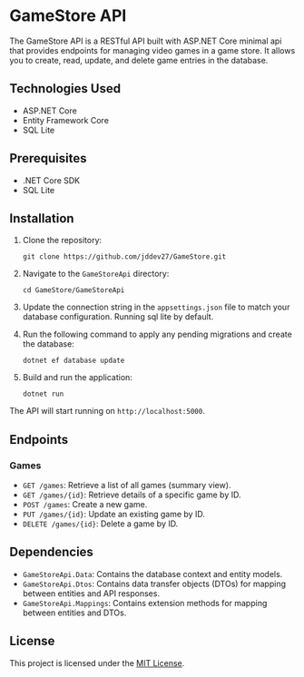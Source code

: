 # GameStore API

The GameStore API is a RESTful API built with ASP.NET Core minimal api that provides endpoints for managing video games in a game store. It allows you to create, read, update, and delete game entries in the database.

## Technologies Used

- ASP.NET Core
- Entity Framework Core
- SQL Lite 

## Prerequisites

- .NET Core SDK
- SQL Lite 

## Installation

1. Clone the repository:

    `git clone https://github.com/jddev27/GameStore.git`
2. Navigate to the `GameStoreApi` directory:
   
   `cd GameStore/GameStoreApi`

3. Update the connection string in the `appsettings.json` file to match your database configuration. Running sql lite by default. 

4. Run the following command to apply any pending migrations and create the database:

    `dotnet ef database update`
5. Build and run the application:

    `dotnet run`

The API will start running on `http://localhost:5000`.

## Endpoints

### Games

- `GET /games`: Retrieve a list of all games (summary view).
- `GET /games/{id}`: Retrieve details of a specific game by ID.
- `POST /games`: Create a new game.
- `PUT /games/{id}`: Update an existing game by ID.
- `DELETE /games/{id}`: Delete a game by ID.

## Dependencies

- `GameStoreApi.Data`: Contains the database context and entity models.
- `GameStoreApi.Dtos`: Contains data transfer objects (DTOs) for mapping between entities and API responses.
- `GameStoreApi.Mappings`: Contains extension methods for mapping between entities and DTOs.


## License

This project is licensed under the [MIT License](LICENSE).